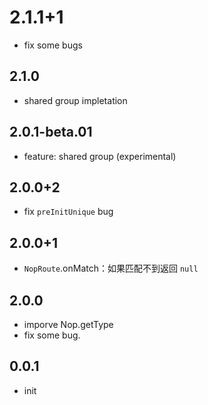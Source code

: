 # 2.1.1+1

* fix some bugs

## 2.1.0

* shared group impletation

## 2.0.1-beta.01

* feature: shared group (experimental)

## 2.0.0+2

* fix `preInitUnique` bug

## 2.0.0+1

* `NopRoute`.onMatch：如果匹配不到返回 `null`

## 2.0.0

* imporve Nop.getType
* fix some bug.

## 0.0.1

* init
